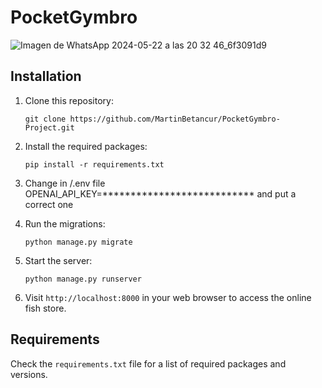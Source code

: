 # PocketGymbro

![Imagen de WhatsApp 2024-05-22 a las 20 32 46_6f3091d9](https://github.com/MartinBetancur/PocketGymbro-Project/assets/112513323/eed99b32-6dcb-40b7-af5b-e9d1fd95dc02)


## Installation

1. Clone this repository:

    ```
    git clone https://github.com/MartinBetancur/PocketGymbro-Project.git
    ```

2. Install the required packages:

    ```
    pip install -r requirements.txt
    ```
3. Change in /.env file OPENAI_API_KEY=*************************** and put a correct one

4. Run the migrations:

    ```
    python manage.py migrate
    ```

5. Start the server:

    ```
    python manage.py runserver
    ```

6. Visit `http://localhost:8000` in your web browser to access the online fish store.



## Requirements

Check the `requirements.txt` file for a list of required packages and versions.
